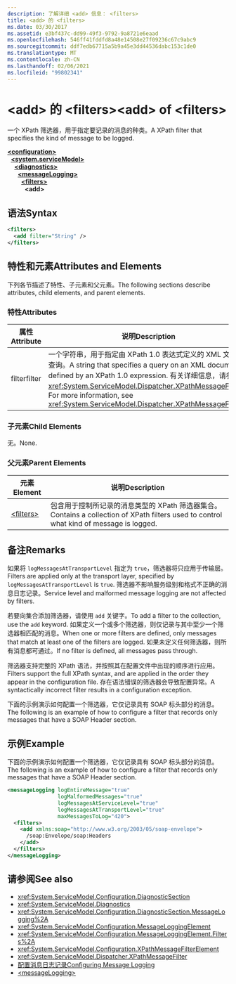 ```yaml
---
description: 了解详细 <add> 信息： <filters>
title: <add> 的 <filters>
ms.date: 03/30/2017
ms.assetid: e3bf437c-dd99-49f3-9792-9a8721e6eaad
ms.openlocfilehash: 546ff41fddfd8a48e14508e27f09236c67c9abc9
ms.sourcegitcommit: ddf7edb67715a5b9a45e3dd44536dabc153c1de0
ms.translationtype: MT
ms.contentlocale: zh-CN
ms.lasthandoff: 02/06/2021
ms.locfileid: "99802341"
---
```

# <a name="add-of-filters"></a><span data-ttu-id="6c935-103">\<add> 的 \<filters></span><span class="sxs-lookup"><span data-stu-id="6c935-103">\<add> of \<filters></span></span>

<span data-ttu-id="6c935-104">一个 XPath 筛选器，用于指定要记录的消息的种类。</span><span class="sxs-lookup"><span data-stu-id="6c935-104">A XPath filter that specifies the kind of message to be logged.</span></span>  
  
[**\<configuration>**](../configuration-element.md)\
&nbsp;&nbsp;[**\<system.serviceModel>**](system-servicemodel.md)\
&nbsp;&nbsp;&nbsp;&nbsp;[**\<diagnostics>**](diagnostics.md)\
&nbsp;&nbsp;&nbsp;&nbsp;&nbsp;&nbsp;[**\<messageLogging>**](messagelogging.md)\
&nbsp;&nbsp;&nbsp;&nbsp;&nbsp;&nbsp;&nbsp;&nbsp;[**\<filters>**](filters.md)\
&nbsp;&nbsp;&nbsp;&nbsp;&nbsp;&nbsp;&nbsp;&nbsp;&nbsp;&nbsp;**\<add>**  
  
## <a name="syntax"></a><span data-ttu-id="6c935-105">语法</span><span class="sxs-lookup"><span data-stu-id="6c935-105">Syntax</span></span>  
  
```xml  
<filters>
  <add filter="String" />
</filters>
```  
  
## <a name="attributes-and-elements"></a><span data-ttu-id="6c935-106">特性和元素</span><span class="sxs-lookup"><span data-stu-id="6c935-106">Attributes and Elements</span></span>  

 <span data-ttu-id="6c935-107">下列各节描述了特性、子元素和父元素。</span><span class="sxs-lookup"><span data-stu-id="6c935-107">The following sections describe attributes, child elements, and parent elements.</span></span>  
  
### <a name="attributes"></a><span data-ttu-id="6c935-108">特性</span><span class="sxs-lookup"><span data-stu-id="6c935-108">Attributes</span></span>  
  
|<span data-ttu-id="6c935-109">属性</span><span class="sxs-lookup"><span data-stu-id="6c935-109">Attribute</span></span>|<span data-ttu-id="6c935-110">说明</span><span class="sxs-lookup"><span data-stu-id="6c935-110">Description</span></span>|  
|---------------|-----------------|  
|<span data-ttu-id="6c935-111">filter</span><span class="sxs-lookup"><span data-stu-id="6c935-111">filter</span></span>|<span data-ttu-id="6c935-112">一个字符串，用于指定由 XPath 1.0 表达式定义的 XML 文档的查询。</span><span class="sxs-lookup"><span data-stu-id="6c935-112">A string that specifies a query on an XML document defined by an XPath 1.0 expression.</span></span> <span data-ttu-id="6c935-113">有关详细信息，请参阅 <xref:System.ServiceModel.Dispatcher.XPathMessageFilter>。</span><span class="sxs-lookup"><span data-stu-id="6c935-113">For more information, see <xref:System.ServiceModel.Dispatcher.XPathMessageFilter>.</span></span>|  
  
### <a name="child-elements"></a><span data-ttu-id="6c935-114">子元素</span><span class="sxs-lookup"><span data-stu-id="6c935-114">Child Elements</span></span>  

 <span data-ttu-id="6c935-115">无。</span><span class="sxs-lookup"><span data-stu-id="6c935-115">None.</span></span>  
  
### <a name="parent-elements"></a><span data-ttu-id="6c935-116">父元素</span><span class="sxs-lookup"><span data-stu-id="6c935-116">Parent Elements</span></span>  
  
|<span data-ttu-id="6c935-117">元素</span><span class="sxs-lookup"><span data-stu-id="6c935-117">Element</span></span>|<span data-ttu-id="6c935-118">说明</span><span class="sxs-lookup"><span data-stu-id="6c935-118">Description</span></span>|  
|-------------|-----------------|  
|[\<filters>](filters.md)|<span data-ttu-id="6c935-119">包含用于控制所记录的消息类型的 XPath 筛选器集合。</span><span class="sxs-lookup"><span data-stu-id="6c935-119">Contains a collection of XPath filters used to control what kind of message is logged.</span></span>|  
  
## <a name="remarks"></a><span data-ttu-id="6c935-120">备注</span><span class="sxs-lookup"><span data-stu-id="6c935-120">Remarks</span></span>  

 <span data-ttu-id="6c935-121">如果将 `logMessagesAtTransportLevel` 指定为 `true`，筛选器将只应用于传输层。</span><span class="sxs-lookup"><span data-stu-id="6c935-121">Filters are applied only at the transport layer, specified by `logMessagesAtTransportLevel` is `true`.</span></span> <span data-ttu-id="6c935-122">筛选器不影响服务级别和格式不正确的消息日志记录。</span><span class="sxs-lookup"><span data-stu-id="6c935-122">Service level and malformed message logging are not affected by filters.</span></span>  
  
 <span data-ttu-id="6c935-123">若要向集合添加筛选器，请使用 `add` 关键字。</span><span class="sxs-lookup"><span data-stu-id="6c935-123">To add a filter to the collection, use the `add` keyword.</span></span> <span data-ttu-id="6c935-124">如果定义一个或多个筛选器，则仅记录与其中至少一个筛选器相匹配的消息。</span><span class="sxs-lookup"><span data-stu-id="6c935-124">When one or more filters are defined, only messages that match at least one of the filters are logged.</span></span> <span data-ttu-id="6c935-125">如果未定义任何筛选器，则所有消息都可通过。</span><span class="sxs-lookup"><span data-stu-id="6c935-125">If no filter is defined, all messages pass through.</span></span>  
  
 <span data-ttu-id="6c935-126">筛选器支持完整的 XPath 语法，并按照其在配置文件中出现的顺序进行应用。</span><span class="sxs-lookup"><span data-stu-id="6c935-126">Filters support the full XPath syntax, and are applied in the order they appear in the configuration file.</span></span> <span data-ttu-id="6c935-127">存在语法错误的筛选器会导致配置异常。</span><span class="sxs-lookup"><span data-stu-id="6c935-127">A syntactically incorrect filter results in a configuration exception.</span></span>  
  
 <span data-ttu-id="6c935-128">下面的示例演示如何配置一个筛选器，它仅记录具有 SOAP 标头部分的消息。</span><span class="sxs-lookup"><span data-stu-id="6c935-128">The following is an example of how to configure a filter that records only messages that have a SOAP Header section.</span></span>  
  
## <a name="example"></a><span data-ttu-id="6c935-129">示例</span><span class="sxs-lookup"><span data-stu-id="6c935-129">Example</span></span>  

 <span data-ttu-id="6c935-130">下面的示例演示如何配置一个筛选器，它仅记录具有 SOAP 标头部分的消息。</span><span class="sxs-lookup"><span data-stu-id="6c935-130">The following is an example of how to configure a filter that records only messages that have a SOAP Header section.</span></span>  
  
```xml  
<messageLogging logEntireMessage="true"
                logMalformedMessages="true"
                logMessagesAtServiceLevel="true"
                logMessagesAtTransportLevel="true"
                maxMessagesToLog="420">
  <filters>
    <add xmlns:soap="http://www.w3.org/2003/05/soap-envelope">
      /soap:Envelope/soap:Headers
    </add>
  </filters>
</messageLogging>
```  
  
## <a name="see-also"></a><span data-ttu-id="6c935-131">请参阅</span><span class="sxs-lookup"><span data-stu-id="6c935-131">See also</span></span>

- <xref:System.ServiceModel.Configuration.DiagnosticSection>
- <xref:System.ServiceModel.Diagnostics>
- <xref:System.ServiceModel.Configuration.DiagnosticSection.MessageLogging%2A>
- <xref:System.ServiceModel.Configuration.MessageLoggingElement>
- <xref:System.ServiceModel.Configuration.MessageLoggingElement.Filters%2A>
- <xref:System.ServiceModel.Configuration.XPathMessageFilterElement>
- <xref:System.ServiceModel.Dispatcher.XPathMessageFilter>
- [<span data-ttu-id="6c935-132">配置消息日志记录</span><span class="sxs-lookup"><span data-stu-id="6c935-132">Configuring Message Logging</span></span>](../../../wcf/diagnostics/configuring-message-logging.md)
- [\<messageLogging>](messagelogging.md)
